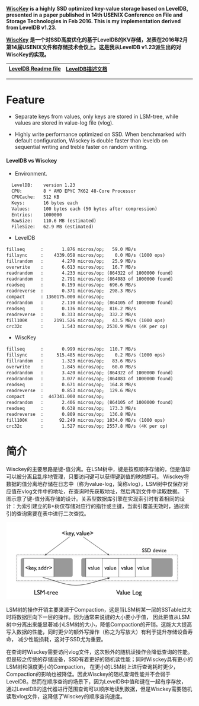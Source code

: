 
**[WiscKey](https://www.usenix.org/conference/fast16/technical-sessions/presentation/lu) is a highly SSD optimized
key-value storage based on LevelDB, presented in a paper published in 14th USENIX Conference on File and Storage
Technologies in Feb 2016. This is my implementation derived from LevelDB v1.23.**

**[WiscKey](https://www.usenix.org/conference/fast16/technical-sessions/presentation/lu)
是一个对SSD高度优化的基于LevelDB的KV存储，发表在2016年2月第14届USENIX文件和存储技术会议上。这是我从LevelDB v1.23派生出的对WiscKey的实现。**

| [LevelDB Readme file](./LevelDB_README.md)| [LevelDB描述文档](./LevelDB_README.md)|
| :----| ----:|

---

# Feature

* Separate keys from values, only keys are stored in LSM-tree, while values are stored in value-log file (vlog).

* Highly write performance optimized on SSD. When benchmarked with default configuration, Wisckey is double faster than
  leveldb on sequential writing and treble faster on random writing.

#### LevelDB vs Wisckey

* Environment.

```
  LevelDB:    version 1.23
  CPU:        8 * AMD EPYC 7K62 48-Core Processor
  CPUCache:   512 KB
  Keys:       16 bytes each
  Values:     100 bytes each (50 bytes after compression)
  Entries:    1000000
  RawSize:    110.6 MB (estimated)
  FileSize:   62.9 MB (estimated)
```

* LevelDB

```
fillseq      :       1.876 micros/op;   59.0 MB/s
fillsync     :    4339.058 micros/op;    0.0 MB/s (1000 ops)
fillrandom   :       4.270 micros/op;   25.9 MB/s
overwrite    :       6.613 micros/op;   16.7 MB/s
readrandom   :       4.233 micros/op; (864322 of 1000000 found)
readrandom   :       2.791 micros/op; (864083 of 1000000 found)
readseq      :       0.159 micros/op;  696.6 MB/s
readreverse  :       0.371 micros/op;  298.3 MB/s
compact      : 1360175.000 micros/op;
readrandom   :       2.110 micros/op; (864105 of 1000000 found)
readseq      :       0.136 micros/op;  816.2 MB/s
readreverse  :       0.333 micros/op;  332.2 MB/s
fill100K     :    2191.526 micros/op;   43.5 MB/s (1000 ops)
crc32c       :       1.543 micros/op; 2530.9 MB/s (4K per op)
```

* WiscKey

```
fillseq      :       0.999 micros/op;  110.7 MB/s
fillsync     :     515.485 micros/op;    0.2 MB/s (1000 ops)
fillrandom   :       1.323 micros/op;   83.6 MB/s
overwrite    :       1.845 micros/op;   60.0 MB/s
readrandom   :       3.420 micros/op; (864322 of 1000000 found)
readrandom   :       3.077 micros/op; (864083 of 1000000 found)
readseq      :       0.671 micros/op;  164.8 MB/s
readreverse  :       0.853 micros/op;  129.6 MB/s
compact      :  447341.000 micros/op;
readrandom   :       2.406 micros/op; (864105 of 1000000 found)
readseq      :       0.638 micros/op;  173.3 MB/s
readreverse  :       0.809 micros/op;  136.8 MB/s
fill100K     :      92.249 micros/op; 1034.0 MB/s (1000 ops)
crc32c       :       1.527 micros/op; 2557.8 MB/s (4K per op)
```

# 简介

Wisckey的主要思路是键-值分离。在LSM树中，键是按照顺序存储的，但是值却可以被分离且乱序地管理，只要访问键可以获得键到值的映射即可。
Wisckey将数据的值分离地存储在日志中（称为value-log，简称vlog），LSM树中仅保存对应值在vlog文件中的地址，在查询时先获取地址，然后再到文件中读取数据。
下图示意了键-值分离存储的设计。关系型数据库引擎在实现索引时有着相同的设计：为索引建立的B+树仅存储对应行的指针或主键，当索引覆盖无效时，通过索引的查询需要在表中进行二次查找。

![键-值分离的设计](./pics/wisckey_figure_1.png)

LSM树的操作开销主要来源于Compaction，这是当LSM树某一层的SSTable过大时将数据压向下一层的操作。因为通常来说键的大小要小于值，
因此把值从LSM树中分离出来能显著减小LSM树的大小，降低Compaction的开销。这能大大提高写入数据的性能，同时更少的额外写操作（称之为写放大）有利于提升存储设备寿命，
减少性能损耗，这对于SSD尤为重要。

在查询时Wisckey需要访问vlog文件，这次额外的随机读操作会降低查询的性能。但是较之传统的存储设备，SSD有着更好的随机读性能；同时Wisckey具有更小的LSM树和强度更小的Compaction，
在更小的LSM树上进行查询耗时更少，Compaction的影响也被降低。因此Wisckey的随机查询性能并不会弱于LevelDB。然而在顺序查询的场景下，因为LevelDB中值和键在一起有序存放，
通过LevelDB的迭代器进行范围查询可以顺序地读到数据，但是Wisckey需要随机读取vlog文件，这降低了Wisckey的顺序查询速度。
